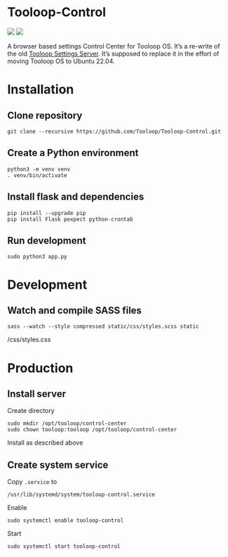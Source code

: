 # Tooloop-Control

![](https://img.shields.io/badge/status-in%20development-red.svg)
![](https://img.shields.io/github/license/tooloop/tooloop-control.svg)

A browser based settings Control Center for Tooloop OS.
It’s a re-write of the old [Tooloop Settings Server](https://github.com/Tooloop/Tooloop-Settings-Server). It’s supposed to replace it in the effort of moving Tooloop OS to Ubuntu 22.04.


# Installation


## Clone repository

    git clone --recursive https://github.com/Tooloop/Tooloop-Control.git


## Create a Python environment

    python3 -m venv venv
    . venv/bin/activate


## Install flask and dependencies

    pip install --upgrade pip
    pip install Flask pexpect python-crontab 


## Run development

    sudo python3 app.py


# Development

## Watch and compile SASS files

    sass --watch --style compressed static/css/styles.scss static
/css/styles.css


# Production


## Install server

Create directory

    sudo mkdir /opt/tooloop/control-center
    sudo chown tooloop:tooloop /opt/tooloop/control-center

Install as described above


## Create system service

Copy `.service` to

    /usr/lib/systemd/system/tooloop-control.service

Enable

    sudo systemctl enable tooloop-control

Start

    sudo systemctl start tooloop-control